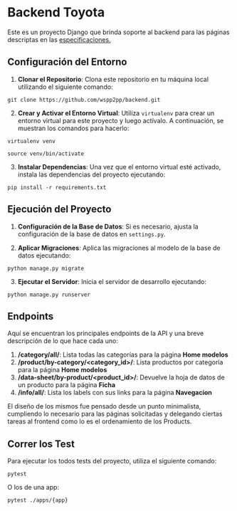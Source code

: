 # Backend Toyota

Este es un proyecto Django que brinda soporte al backend para las páginas descriptas en las [especificaciones.](https://www.figma.com/file/GXTK5WFOuIYtRqRFpIaepH/Test_Dev?type=design&node-id=0-1&mode=design)

## Configuración del Entorno

1. **Clonar el Repositorio**: Clona este repositorio en tu máquina local utilizando el siguiente comando:

`git clone https://github.com/wspp2pp/backend.git`


2. **Crear y Activar el Entorno Virtual**: Utiliza `virtualenv` para crear un entorno virtual para este proyecto y luego actívalo. A continuación, se muestran los comandos para hacerlo:


`virtualenv venv`

`source venv/bin/activate`


3. **Instalar Dependencias**: Una vez que el entorno virtual esté activado, instala las dependencias del proyecto ejecutando:

`pip install -r requirements.txt`


## Ejecución del Proyecto

1. **Configuración de la Base de Datos**: Si es necesario, ajusta la configuración de la base de datos en `settings.py`.

2. **Aplicar Migraciones**: Aplica las migraciones al modelo de la base de datos ejecutando:

`python manage.py migrate`


3. **Ejecutar el Servidor**: Inicia el servidor de desarrollo ejecutando:

`python manage.py runserver`


## Endpoints

Aquí se encuentran los principales endpoints de la API y una breve descripción de lo que hace cada uno:

1. **/category/all/**: Lista todas las categorías para la página **Home modelos**
2. **/product/by-category/<category_id>/**: Lista productos por categoría para la página **Home modelos** 
3. **/data-sheet/by-product/<product_id>/**: Devuelve la hoja de datos de un producto para la página **Ficha**
4. **/info/all/**: Lista los labels con sus links para la página **Navegacion**

El diseño de los mismos fue pensado desde un punto minimalista, cumpliendo lo necesario para las páginas solicitadas y delegando ciertas tareas al frontend como lo es el ordenamiento de los Products.

## Correr los Test

Para ejecutar los todos tests del proyecto, utiliza el siguiente comando:

`pytest`

O los de una app:

`pytest ./apps/{app}`



